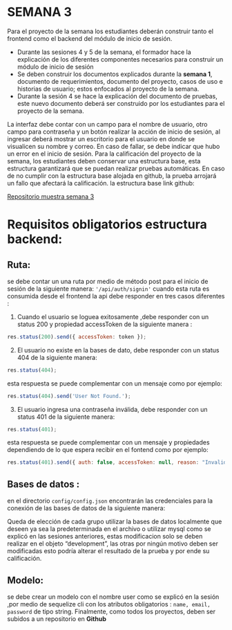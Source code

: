 # SEMANA 3

Para el proyecto de la semana los estudiantes deberán construir tanto el frontend como el backend del módulo de inicio de sesión.

- Durante las sesiones 4 y 5 de la semana, el formador hace la explicación de los diferentes componentes necesarios para construir un módulo de inicio de sesión
- Se deben construir los documentos explicados durante la **semana 1**, documento de requerimientos, documento del proyecto, casos de uso e historias de usuario; estos enfocados al proyecto de la semana.
- Durante la sesión 4 se hace la explicación del documento de pruebas, este nuevo documento deberá ser construido por los estudiantes para el proyecto de la semana.

La interfaz debe contar con un campo para el nombre de usuario, otro campo para contraseña y un botón realizar la acción de inicio de sesión, al ingresar deberá mostrar un escritorio para el usuario en donde se visualicen su nombre y correo. En caso de fallar, se debe indicar que hubo un error en el inicio de sesión.
Para la calificación del proyecto de la semana, los estudiantes deben conservar una estructura base, esta estructura garantizará que se puedan realizar pruebas automáticas. En caso de no cumplir con la estructura base alojada en github, la prueba arrojará un fallo que afectará la calificación.
la estructura base link github:

[Repositorio muestra semana 3](https://github.com/Tecnalia-Cilco-3/semana-3 "iMaster")

# Requisitos obligatorios estructura backend:

## Ruta:

se debe contar un una ruta por medio de método post para el inicio de sesión de la siguiente manera:
`'/api/auth/signin'`
cuando esta ruta es consumida desde el frontend la api debe responder en tres casos diferentes :
1. Cuando el usuario se loguea exitosamente ,debe responder con un status 200 y propiedad accessToken de la siguiente manera :
```javascript
res.status(200).send({ accessToken: token });
```
2. El usuario no existe en la bases de dato, debe responder con un status 404 de la siguiente manera: 
```javascript
res.status(404);
```
esta respuesta se puede complementar con un mensaje como por ejemplo: 
```javascript
res.status(404).send('User Not Found.');
```
3. El usuario ingresa una contraseña inválida, debe responder con un status 401 de la siguiente manera: 
```javascript
res.status(401);
```
esta respuesta se puede complementar con un mensaje y propiedades dependiendo de lo que espera recibir en el fontend como por ejemplo:
```javascript
res.status(401).send({ auth: false, accessToken: null, reason: "Invalid Password!" });
```
## Bases de datos :
en el directorio `config/config.json` encontrarán las credenciales para la conexión de las bases de datos de la siguiente manera:

Queda de elección de cada grupo utilizar la bases de datos localmente que deseen ya sea la predeterminada en el archivo o utilizar mysql como se explicó en las sesiones anteriores, estas modificacion solo se deben realizar en el objeto “development”, las otras por ningún motivo deben ser modificadas esto podría alterar el resultado de la prueba y por ende su calificación.

## Modelo:

se debe crear un modelo con el nombre user como se explicó en la sesión ,por medio de sequelize cli con los atributos obligatorios : `name, email, password` de tipo string.
Finalmente, como todos los proyectos, deben ser subidos a un repositorio en **Github**